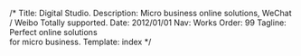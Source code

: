 /*
Title: Digital Studio.
Description: Micro business online solutions, WeChat / Weibo Totally supported.
Date: 2012/01/01
Nav: Works
Order: 99
Tagline: Perfect online solutions <br>for micro business.
Template: index
*/